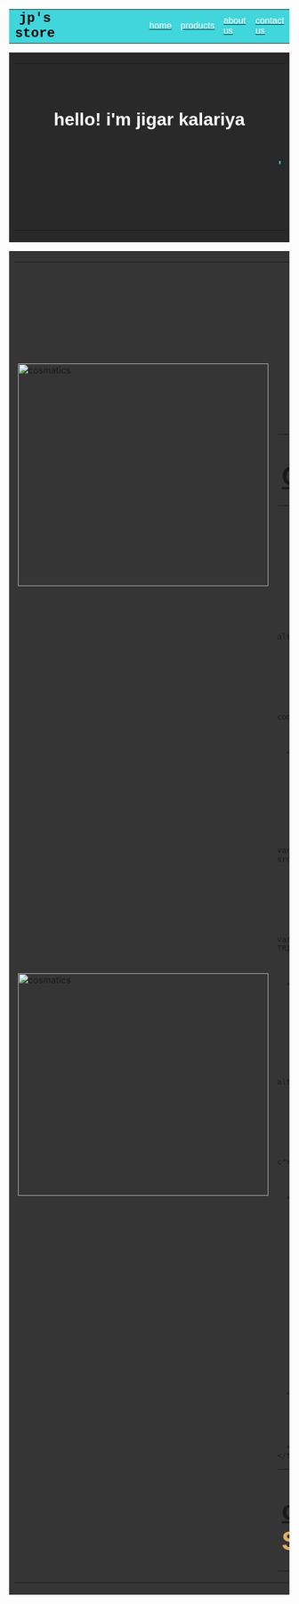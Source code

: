 <!doctype html>
<html>
<head>
  <title>wellcome to jp's store</title>
  <link rele="stylesheet" type="text/css" href="https://stackpath.bootstrapcdn.com/font-awesome/4.7.0/css/font-awesome.min.css"> 
</head>

<body style="margin:0">
  <!-- start heder -->
  <table border="0" width="100%" cellspacing="0%" cellspacing="0%" bgcolor="#40D6DB">
               <td>
                <font face="arial" color="black" size="5" style="font-family:'Courier New'">
                  <strong><center>jp's store</center></strong> 
                </font>
              </td>
                   <td width="30%">&nbsp;</td>
              <td><a href="">
                    <font face="arial" color="#ffffff" size="3">
                      home
                    </font></a></td>
              <td><a href="">
                  <font face="arial" color="#ffffff" size="3">
                    products
                  </font></a></td>
              <td><a href="">
                  <font face="arial" color="#ffffff" size="3">
                   about us
                  </font></a></td>
              <td><a href="">
                   <font face="arial" color="#ffffff" size="3"> 
                    contact us
                   </font></a></td>
            </tr>
        </table>       
<!-- end header -->
<!-- start home -->
<table border="0" width="100%" cellspacing="0" cellspacing="0" bgcolor="#292929">
      <tr>
      <td>
      <table border="0" width="85%" cellpadding="15" cellspacing="0" align="center">
      <tr>
        <td align="center" valign="middle" height="300">
           <h3>
             <font face="arial" color="#ffffff" size="6">
              hello! i'm jigar kalariya
             </font>
            </h3>
           <h1>
             <marquee behavior="alterante" direction="left" scrollamount="5" speed="100">
            <font face="arial" color="#40D6DB" size="7">
           <strong>This is my e-commerce website where you can find Anything you want.</strong>
            </font>
            </marquee>
            </h1>
        </td>
      </tr> 
         </table>
      </td>
    </tr>
      </table>
<!-- end home -->
 
<!-- start Product -->
<table border="0" width="100%" cellspacing="0" cellspacing="0" bgcolor="#353535">
  <tr>
   <td>
  <table border="0" width="85%" cellpadding="15" cellspacing="0" align="center">
    <!-- heading start -->
    <tr>
       <td height="180" align="center" valign="middle" colspan="2">
       <font face="arial" align="center" color="#40D6DB">
        products
       </font>
      <hr width="70" color="#40D6DB">
      </td>
      </tr>
      <!-- heading end -->
     <tr>
      <td width="35%">
        <a href="https://www.reviewingthis.com/review-oribe-gold-lust-shampoo-conditioner/"><img src="product1.jpg" width="450" height="400" alt="cosmatics" /></a>
      </td>
      <td width="65%">
      <table border="0" width="100%" cellpadding="0" cellspacing="0" align="center">
       </td>
      </tr>
     <td height="40">
       <h1>
        <font face="arial" size="10" align="center" color="#F7CB23"><a href="https://www.reviewingthis.com/review-oribe-gold-lust-shampoo-conditioner/">ORIBE</a>
          Gold Lust 
       </font></h1>
      </td>  
    <td>
      <font face="arial" size="4" color="#ffffff">
      <p>Beauty lies in healthy mind, body and spirit and it is all about you.</p>
      </font> 
      <hr noshade>
      <br/></td>
      <table border="0" width="100%" cellpadding="0" cellspacing="0" align="center"></table>
      <tr>
        <td width="35%">
          <a href="https://www.converse.com/shop/basketball"><img src="product2.jpg" width="450" height="400" alt="cosmatics" /></a>
        </td>
        <td width="65%">
        <table border="0" width="100%" cellpadding="0" cellspacing="0" align="center">
         </td>
        </tr>
       <td height="40">
         <h1>
          <font face="arial" size="10" align="center" color="#E0AD66"><a href="https://www.converse.com/shop/basketball">converse</a>
            Sneakers Shoes
         </font></h1>
        </td>  
      <td>
        <font face="arial" size="4" color="#ffffff">
        <p>Your feet will never look the same again. converse shoes_sports-party and anywhere improve your style.</p>
        </font> 
        <hr noshade>
        <br/></td>
        
        <table border="0" width="100%" cellpadding="0" cellspacing="0" align="center"></table>
        <tr>
        <td width="35%">
          <a href="https://luxe.digital/lifestyle/style/men-casual-dress-code-guide/"><img src="product3.jpg" width="450" height="400" alt="cosmatics" /></a>
        </td>
        <td width="65%">
        <table border="0" width="100%" cellpadding="0" cellspacing="0" align="center">
         </td>
        </tr>
       <td height="40">
         <h1>
          <font face="arial" size="10" align="center" color="#FFF2B9"><a href="https://luxe.digital/lifestyle/style/men-casual-dress-code-guide/">casual</a>
            look For Men
         </font></h1>
        </td>  
      <td>
        <font face="arial" size="4" color="#ffffff">
        <p>Casual dress code for men is perhaps men’s best chance to express a true sense of personal style.</p>
        </font> 
        <hr noshade>
        <br/></td>    
        
        <table border="0" width="100%" cellpadding="0" cellspacing="0" align="center"></table>
        <tr>
        <td width="35%">
          <a href="https://urbantribe.in/products/accelerator-blue?variant=38537656991913&currency=INR&utm_medium=product_sync&utm_source=google&utm_content=sag_organic&utm_campaign=sag_organic"><img src="product4.jpg" width="450" height="600" alt="cosmatics" /></a>
        </td>
        <td width="65%">
        <table border="0" width="100%" cellpadding="0" cellspacing="0" align="center">
         </td>
        </tr>
       <td height="40">
         <h1>
          <font face="arial" size="10" align="center" color="#3E51F5"><a href="https://urbantribe.in/products/accelerator-blue?variant=38537656991913&currency=INR&utm_medium=product_sync&utm_source=google&utm_content=sag_organic&utm_campaign=sag_organic">URBAN TRIBE</a>
            casual backpacks
         </font></h1>
        </td>  
      <td>
        <font face="arial" size="4" color="#ffffff">
        <p>Classy school bags in the trend, Make schooling days better </p>
        </font> 
        <hr noshade>
        <br/></td>
     
        <table border="0" width="100%" cellpadding="0" cellspacing="0" align="center"></table>
        <tr>
        <td width="35%">
          <a href="https://www.chopard.com/intl/watches/men-s-watches/l-u-c"><img src="product7.jpg" width="450" height="400" alt="cosmatics" /></a>
        </td>
        <td width="65%">
        <table border="0" width="100%" cellpadding="0" cellspacing="0" align="center">
         </td>
        </tr>
       <td height="40">
         <h1>
          <font face="arial" size="10" align="center" color="#DFD2FF"><a href="https://www.chopard.com/intl/watches/men-s-watches/l-u-c">CHOPARD</a>
            L.U.C FULL STRIKE watches
         </font></h1>
        </td>  
      <td>
        <font face="arial" size="4" color="#ffffff">
        <p> The best watch for your best time, The Artisan of Emotions since 1860.</p>
        </font> 
        <hr noshade>
        <br/></td>
      
        <table border="0" width="100%" cellpadding="0" cellspacing="0" align="center"></table>
        <tr>
        <td width="35%">
          <img src="product6.jpg" width="450" height="600" alt="cosmatics" />
        </td>
        <td width="65%">
        <table border="0" width="100%" cellpadding="0" cellspacing="0" align="center">
         </td>
        </tr>
       <td height="40">
         <h1>
          <font face="arial" size="10" align="center" color="#D78250">Coffee mugs,
         <font align="center" color="#DA8DC6">make Your morning awsome</font>
         </font></h1>
        </td>  
      <td>
        <font face="arial" size="4" color="#ffffff">
        <p>Think positive, Network Well, Exerice Daily, Build Faith, Read More, Be Happy, Love always, Live forever</p>
        </font> 
        <hr noshade>
        <br/></td>
      </table>
    </td>
  </tr>
</table>
<!-- end product -->

</body>
</html>
